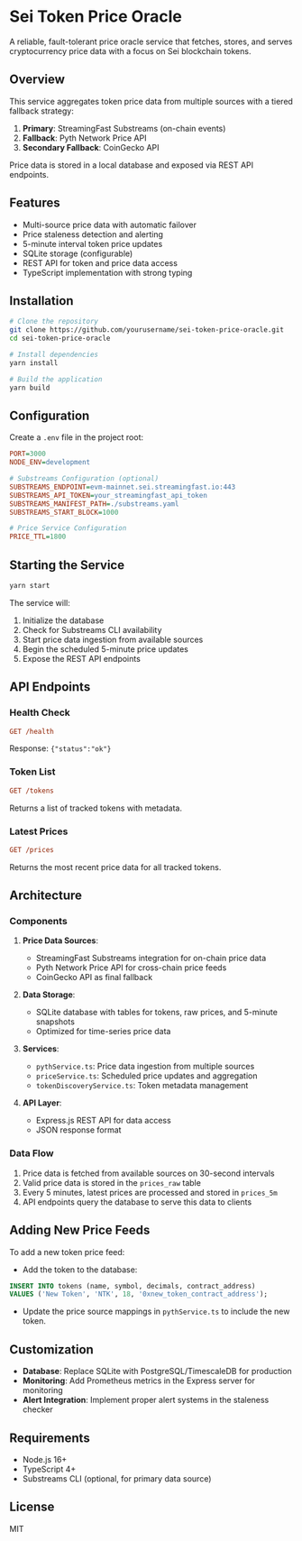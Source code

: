 # Sei Token Price Oracle

A reliable, fault-tolerant price oracle service that fetches, stores, and serves cryptocurrency price data with a focus on Sei blockchain tokens.

## Overview

This service aggregates token price data from multiple sources with a tiered fallback strategy:

1. **Primary**: StreamingFast Substreams (on-chain events)
2. **Fallback**: Pyth Network Price API
3. **Secondary Fallback**: CoinGecko API

Price data is stored in a local database and exposed via REST API endpoints.

## Features

- Multi-source price data with automatic failover
- Price staleness detection and alerting
- 5-minute interval token price updates
- SQLite storage (configurable)
- REST API for token and price data access
- TypeScript implementation with strong typing

## Installation

```bash
# Clone the repository
git clone https://github.com/yourusername/sei-token-price-oracle.git
cd sei-token-price-oracle

# Install dependencies
yarn install

# Build the application
yarn build
```

## Configuration

Create a `.env` file in the project root:

```ini
PORT=3000
NODE_ENV=development

# Substreams Configuration (optional)
SUBSTREAMS_ENDPOINT=evm-mainnet.sei.streamingfast.io:443
SUBSTREAMS_API_TOKEN=your_streamingfast_api_token
SUBSTREAMS_MANIFEST_PATH=./substreams.yaml
SUBSTREAMS_START_BLOCK=1000

# Price Service Configuration
PRICE_TTL=1800
```

## Starting the Service

```bash
yarn start
```

The service will:

1. Initialize the database
2. Check for Substreams CLI availability
3. Start price data ingestion from available sources
4. Begin the scheduled 5-minute price updates
5. Expose the REST API endpoints

## API Endpoints

### Health Check

```ini
GET /health
```

Response: `{"status":"ok"}`

### Token List

```ini
GET /tokens
```

Returns a list of tracked tokens with metadata.

### Latest Prices

```ini
GET /prices
```

Returns the most recent price data for all tracked tokens.

## Architecture

### Components

1. **Price Data Sources**:
   - StreamingFast Substreams integration for on-chain price data
   - Pyth Network Price API for cross-chain price feeds
   - CoinGecko API as final fallback

2. **Data Storage**:
   - SQLite database with tables for tokens, raw prices, and 5-minute snapshots
   - Optimized for time-series price data

3. **Services**:
   - `pythService.ts`: Price data ingestion from multiple sources
   - `priceService.ts`: Scheduled price updates and aggregation
   - `tokenDiscoveryService.ts`: Token metadata management

4. **API Layer**:
   - Express.js REST API for data access
   - JSON response format

### Data Flow

1. Price data is fetched from available sources on 30-second intervals
2. Valid price data is stored in the `prices_raw` table
3. Every 5 minutes, latest prices are processed and stored in `prices_5m`
4. API endpoints query the database to serve this data to clients

## Adding New Price Feeds

To add a new token price feed:

- Add the token to the database:

```sql
INSERT INTO tokens (name, symbol, decimals, contract_address)
VALUES ('New Token', 'NTK', 18, '0xnew_token_contract_address');
```

- Update the price source mappings in `pythService.ts` to include the new token.

## Customization

- **Database**: Replace SQLite with PostgreSQL/TimescaleDB for production
- **Monitoring**: Add Prometheus metrics in the Express server for monitoring
- **Alert Integration**: Implement proper alert systems in the staleness checker

## Requirements

- Node.js 16+
- TypeScript 4+
- Substreams CLI (optional, for primary data source)

## License

MIT
